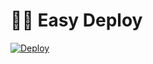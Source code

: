 # 🏃‍♂️ Easy Deploy
[![Deploy](https://www.herokucdn.com/deploy/button.svg)](https://heroku.com/deploy?template=https://github.com/GodFoAnjal/PrinceSerenaBot.git)
